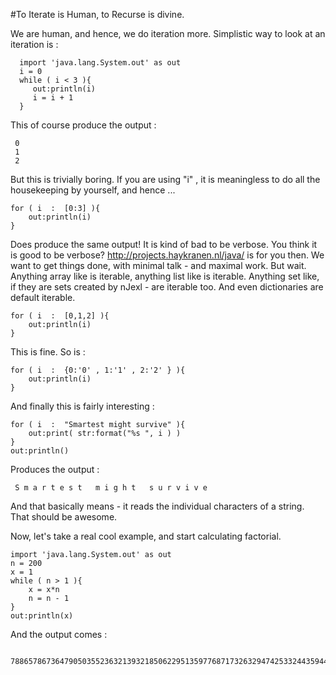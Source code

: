 #To Iterate is Human, to Recurse is divine.

We are human, and hence, we do iteration more.
Simplistic way to look at an iteration is :  

      import 'java.lang.System.out' as out
      i = 0 
      while ( i < 3 ){
	     out:println(i)
	     i = i + 1
      }

This of course produce the output :  

     0
     1
     2

But this is trivially boring.
If you are using "i" , it is meaningless to do all the housekeeping by yourself, and hence ... 

    for ( i  :  [0:3] ){
        out:println(i)
    }

Does produce the same output! It is kind of bad to be verbose. You think it is good to be verbose?
http://projects.haykranen.nl/java/ is for you then. We want to get things done, with minimal talk - and maximal work. 
But wait. Anything array like is iterable, anything list like is iterable. Anything set like, if they are sets created by nJexl - are iterable too. And even dictionaries are default iterable. 

    for ( i  :  [0,1,2] ){
        out:println(i)
    } 

This is fine. So is  : 

    for ( i  :  {0:'0' , 1:'1' , 2:'2' } ){
        out:println(i)
    } 

And finally this is fairly interesting : 

    for ( i  :  "Smartest might survive" ){
        out:print( str:format("%s ", i ) ) 
    } 
    out:println()

Produces the output : 

     S m a r t e s t   m i g h t   s u r v i v e 

And that basically means - it reads the individual characters of a string.
That should be awesome.

Now, let's take a real cool example, and start calculating factorial.
    
    import 'java.lang.System.out' as out
    n = 200 
    x = 1 
    while ( n > 1 ){
        x = x*n
        n = n - 1  
    }
    out:println(x)

And the output comes : 
    
       788657867364790503552363213932185062295135977687173263294742533244359449963403342920304284011984623904177212138919638830257642790242637105061926624952829931113462857270763317237396988943922445621451664240254033291864131227428294853277524242407573903240321257405579568660226031904170324062351700858796178922222789623703897374720000000000000000000000000000000000000000000000000

      



